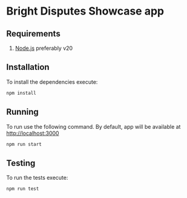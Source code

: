 # Bright Disputes Showcase app

## Requirements

1. [Node.js][node] preferably v20

## Installation

To install the dependencies execute:

```sh
npm install
```

## Running

To run use the following command.
By default, app will be available at [http://localhost:3000](http://localhost:3000)

```sh
npm run start
```

## Testing

To run the tests execute:

```sh
npm run test
```

[node]: https://nodejs.org/
